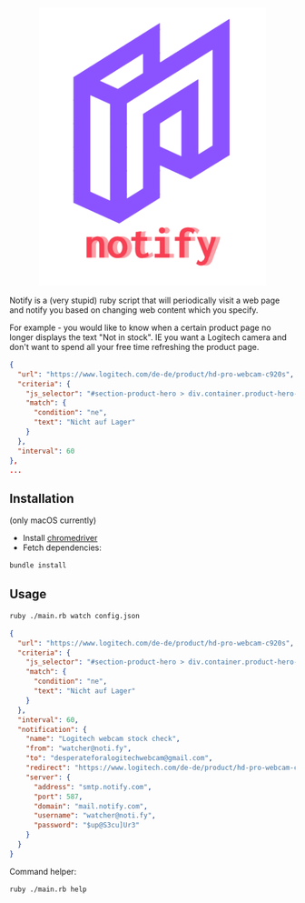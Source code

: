 <p align="center">
  <img src="logo.png" width="400">
</p>

Notify is a (very stupid) ruby script that will periodically visit a web page and notify you based on changing web content which you specify.

For example - you would like to know when a certain product page no longer displays the text "Not in stock". 
IE you want a Logitech camera and don't want to spend all your free time refreshing the product page.

```json
{
  "url": "https://www.logitech.com/de-de/product/hd-pro-webcam-c920s",
  "criteria": {
    "js_selector": "#section-product-hero > div.container.product-hero-container-top.js-productContainerTop > div.product-details-ctn.js-productDetailsCtn > div > div.product-details-block.cart.buyAtPartner.black > div > p.product-hero-availability-message",
    "match": {
      "condition": "ne",
      "text": "Nicht auf Lager"
    }
  },
  "interval": 60
},
...
```

## Installation

(only macOS currently)

- Install [chromedriver](https://chromedriver.chromium.org/)
- Fetch dependencies:

```bash
bundle install
```

## Usage

```bash
ruby ./main.rb watch config.json
```

```json
{
  "url": "https://www.logitech.com/de-de/product/hd-pro-webcam-c920s",
  "criteria": {
    "js_selector": "#section-product-hero > div.container.product-hero-container-top.js-productContainerTop > div.product-details-ctn.js-productDetailsCtn > div > div.product-details-block.cart.buyAtPartner.black > div > p.product-hero-availability-message",
    "match": {
      "condition": "ne",
      "text": "Nicht auf Lager"
    }
  },
  "interval": 60,
  "notification": {
    "name": "Logitech webcam stock check",
    "from": "watcher@noti.fy",
    "to": "desperateforalogitechwebcam@gmail.com",
    "redirect": "https://www.logitech.com/de-de/product/hd-pro-webcam-c920s",
    "server": {
      "address": "smtp.notify.com",
      "port": 587,
      "domain": "mail.notify.com",
      "username": "watcher@noti.fy",
      "password": "$up@S3cu]Ur3"
    }
  }
}
```

Command helper:
```bash
ruby ./main.rb help 
```
